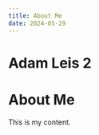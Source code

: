```yaml
---
title: About Me
date: 2024-05-29
---
```


<h1 class="font-bold text-text-heading text-center text-4xl md:text-5xl pt-4 pb-2 overflow-hidden">
    Adam Leis 2
</h1>

# About Me

This is my content.
